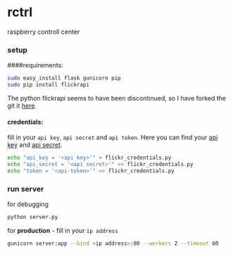 rctrl
=====

raspberry controll center

### setup
####requirements:
```bash
sudo easy_install flask gunicorn pip
sudo pip install flickrapi
```
The python flickrapi seems to have been discontinued, so I have forked the git it [here](https://github.com/marcopashkov/flickrapi.git).

#### credentials:
fill in your ```api key```, ```api secret``` and ```api token```. Here you can find your [api key](http://www.flickr.com/services/api/keys/)
and [api secret](http://www.flickr.com/services/api/keys/). 
```bash
echo "api_key = '<api key>'" > flickr_credentials.py
echo "api_secret = '<api secret>'" >> flickr_credentials.py
echo "token = '<api-token>'" >> flickr_credentials.py
```

### run server
for debugging
```bash
python server.py
```

for **production** - fill in your ```ip address```
```bash
gunicorn server:app --bind <ip address>:80 --workers 2 --timeout 60
```
